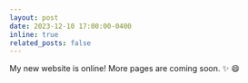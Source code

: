```yaml
---
layout: post
date: 2023-12-10 17:00:00-0400
inline: true
related_posts: false
---
```


My new website is online! More pages are coming soon. :sparkles: :smile: 
